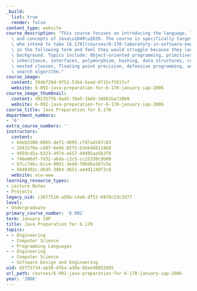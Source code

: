```yaml
---
_build:
  list: true
  render: false
content_type: website
course_description: "This course focuses on introducing the language, libraries, tools\
  \ and concepts of Java\u1D40\u1D39. The course is specifically targeted at students\
  \ who intend to take [6.170](courses/6-170-laboratory-in-software-engineering-fall-2005)\
  \ in the following term and feel they would struggle because they lack the necessary\
  \ background. Topics include: Object-oriented programming, primitives, arrays, objects,\
  \ inheritance, interfaces, polymorphism, hashing, data structures, collections,\
  \ nested classes, floating point precision, defensive programming, and depth-first\
  \ search algorithm."
course_image:
  content: 394bf20d-9f52-53b4-5ead-0715cf581fcf
  website: 6-092-java-preparation-for-6-170-january-iap-2006
course_image_thumbnail:
  content: d92357fb-9a45-78a5-1bd4-38682ba720b9
  website: 6-092-java-preparation-for-6-170-january-iap-2006
course_title: Java Preparation for 6.170
department_numbers:
- '6'
extra_course_numbers: ''
instructors:
  content:
  - 64eb5308-8065-def1-4895-cfd7ad247c83
  - 1941570a-c407-6e66-02f5-b3eb468124b8
  - 4959cd5a-b323-4974-e657-49495aa5b3f8
  - f46e06df-7d32-a6da-c2c5-cc25330c9b00
  - 67cc74bc-bcc4-9091-3edd-f0bd6e367c5e
  - 9440302c-dbd5-39b4-3651-ae4d1249f2c8
  website: ocw-www
learning_resource_types:
- Lecture Notes
- Projects
legacy_uid: c3677510-a56b-c4a0-df51-6978c53c3977
level:
- Undergraduate
primary_course_number: '6.092'
term: January IAP
title: Java Preparation for 6.170
topics:
- - Engineering
  - Computer Science
  - Programming Languages
- - Engineering
  - Computer Science
  - Software Design and Engineering
uid: d2f75734-ab38-4fba-a30a-92ee98052885
url_path: courses/6-092-java-preparation-for-6-170-january-iap-2006
year: '2006'
---
```

